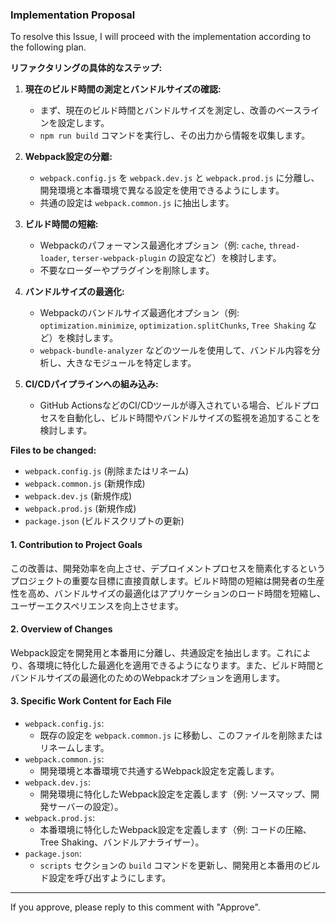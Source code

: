 ### Implementation Proposal

To resolve this Issue, I will proceed with the implementation according to the following plan.

**リファクタリングの具体的なステップ:**

1.  **現在のビルド時間の測定とバンドルサイズの確認:**
    - まず、現在のビルド時間とバンドルサイズを測定し、改善のベースラインを設定します。
    - `npm run build` コマンドを実行し、その出力から情報を収集します。

2.  **Webpack設定の分離:**
    - `webpack.config.js` を `webpack.dev.js` と `webpack.prod.js` に分離し、開発環境と本番環境で異なる設定を使用できるようにします。
    - 共通の設定は `webpack.common.js` に抽出します。

3.  **ビルド時間の短縮:**
    - Webpackのパフォーマンス最適化オプション（例: `cache`, `thread-loader`, `terser-webpack-plugin` の設定など）を検討します。
    - 不要なローダーやプラグインを削除します。

4.  **バンドルサイズの最適化:**
    - Webpackのバンドルサイズ最適化オプション（例: `optimization.minimize`, `optimization.splitChunks`, `Tree Shaking` など）を検討します。
    - `webpack-bundle-analyzer` などのツールを使用して、バンドル内容を分析し、大きなモジュールを特定します。

5.  **CI/CDパイプラインへの組み込み:**
    - GitHub ActionsなどのCI/CDツールが導入されている場合、ビルドプロセスを自動化し、ビルド時間やバンドルサイズの監視を追加することを検討します。

**Files to be changed:**
- `webpack.config.js` (削除またはリネーム)
- `webpack.common.js` (新規作成)
- `webpack.dev.js` (新規作成)
- `webpack.prod.js` (新規作成)
- `package.json` (ビルドスクリプトの更新)

#### 1. **Contribution to Project Goals**
この改善は、開発効率を向上させ、デプロイメントプロセスを簡素化するというプロジェクトの重要な目標に直接貢献します。ビルド時間の短縮は開発者の生産性を高め、バンドルサイズの最適化はアプリケーションのロード時間を短縮し、ユーザーエクスペリエンスを向上させます。

#### 2. **Overview of Changes**
Webpack設定を開発用と本番用に分離し、共通設定を抽出します。これにより、各環境に特化した最適化を適用できるようになります。また、ビルド時間とバンドルサイズの最適化のためのWebpackオプションを適用します。

#### 3. **Specific Work Content for Each File**
- `webpack.config.js`:
    - 既存の設定を `webpack.common.js` に移動し、このファイルを削除またはリネームします。
- `webpack.common.js`:
    - 開発環境と本番環境で共通するWebpack設定を定義します。
- `webpack.dev.js`:
    - 開発環境に特化したWebpack設定を定義します（例: ソースマップ、開発サーバーの設定）。
- `webpack.prod.js`:
    - 本番環境に特化したWebpack設定を定義します（例: コードの圧縮、Tree Shaking、バンドルアナライザー）。
- `package.json`:
    - `scripts` セクションの `build` コマンドを更新し、開発用と本番用のビルド設定を呼び出すようにします。

---
If you approve, please reply to this comment with "Approve".